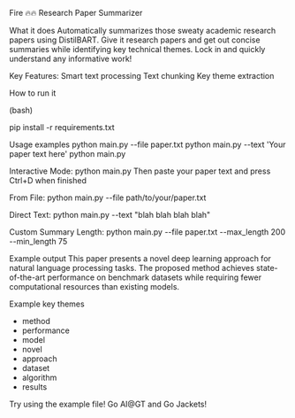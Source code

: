 Fire 🔥🔥 Research Paper Summarizer

What it does
Automatically summarizes those sweaty academic research papers using DistilBART. Give it research papers and get out concise summaries while identifying key technical themes. Lock in and quickly understand any informative work!

Key Features:
Smart text processing
Text chunking
Key theme extraction

How to run it

(bash)

pip install -r requirements.txt

Usage examples
    python main.py --file paper.txt
    python main.py --text 'Your paper text here'
    python main.py


Interactive Mode:
python main.py
Then paste your paper text and press Ctrl+D when finished

From File:
python main.py --file path/to/your/paper.txt

Direct Text:
python main.py --text "blah blah blah blah"

Custom Summary Length:
python main.py --file paper.txt --max_length 200 --min_length 75

Example output
This paper presents a novel deep learning approach for natural 
language processing tasks. The proposed method achieves 
state-of-the-art performance on benchmark datasets while 
requiring fewer computational resources than existing models.

Example key themes
- method
- performance  
- model
- novel
- approach
- dataset
- algorithm
- results


Try using the example file! Go AI@GT and Go Jackets!
